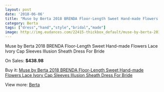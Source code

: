```yaml
---
layout: post
date: '2018-06-06'
title: "Muse by Berta 2018 BRENDA Floor-Length Sweet Hand-made Flowers Lace Ivory Cap Sleeves Illusion Sheath Dress For Bride"
category: Berta
tags: ["dress","hand","style","bridal","made"]
image: http://img.eudances.com/22415-thickbox_default/muse-by-berta-2018-brenda-floor-length-sweet-hand-made-flowers-lace-ivory-cap-sleeves-illusion-sheath-dress-for-bride.jpg
---
```

Muse by Berta 2018 BRENDA Floor-Length Sweet Hand-made Flowers Lace Ivory Cap Sleeves Illusion Sheath Dress For Bride

On Sales: **$438.98**
<a href="https://www.eudances.com/en/berta/7160-muse-by-berta-2018-brenda-floor-length-sweet-hand-made-flowers-lace-ivory-cap-sleeves-illusion-sheath-dress-for-bride.html"><amp-img layout="responsive" width="600" height="600" src="//img.eudances.com/22415-thickbox_default/muse-by-berta-2018-brenda-floor-length-sweet-hand-made-flowers-lace-ivory-cap-sleeves-illusion-sheath-dress-for-bride.jpg" alt="Muse by Berta 2018 BRENDA Floor-Length Sweet Hand-made Flowers Lace Ivory Cap Sleeves Illusion Sheath Dress For Bride 0" /></a>
<a href="https://www.eudances.com/en/berta/7160-muse-by-berta-2018-brenda-floor-length-sweet-hand-made-flowers-lace-ivory-cap-sleeves-illusion-sheath-dress-for-bride.html"><amp-img layout="responsive" width="600" height="600" src="//img.eudances.com/22424-thickbox_default/muse-by-berta-2018-brenda-floor-length-sweet-hand-made-flowers-lace-ivory-cap-sleeves-illusion-sheath-dress-for-bride.jpg" alt="Muse by Berta 2018 BRENDA Floor-Length Sweet Hand-made Flowers Lace Ivory Cap Sleeves Illusion Sheath Dress For Bride 1" /></a>
<a href="https://www.eudances.com/en/berta/7160-muse-by-berta-2018-brenda-floor-length-sweet-hand-made-flowers-lace-ivory-cap-sleeves-illusion-sheath-dress-for-bride.html"><amp-img layout="responsive" width="600" height="600" src="//img.eudances.com/22423-thickbox_default/muse-by-berta-2018-brenda-floor-length-sweet-hand-made-flowers-lace-ivory-cap-sleeves-illusion-sheath-dress-for-bride.jpg" alt="Muse by Berta 2018 BRENDA Floor-Length Sweet Hand-made Flowers Lace Ivory Cap Sleeves Illusion Sheath Dress For Bride 2" /></a>
<a href="https://www.eudances.com/en/berta/7160-muse-by-berta-2018-brenda-floor-length-sweet-hand-made-flowers-lace-ivory-cap-sleeves-illusion-sheath-dress-for-bride.html"><amp-img layout="responsive" width="600" height="600" src="//img.eudances.com/22422-thickbox_default/muse-by-berta-2018-brenda-floor-length-sweet-hand-made-flowers-lace-ivory-cap-sleeves-illusion-sheath-dress-for-bride.jpg" alt="Muse by Berta 2018 BRENDA Floor-Length Sweet Hand-made Flowers Lace Ivory Cap Sleeves Illusion Sheath Dress For Bride 3" /></a>
<a href="https://www.eudances.com/en/berta/7160-muse-by-berta-2018-brenda-floor-length-sweet-hand-made-flowers-lace-ivory-cap-sleeves-illusion-sheath-dress-for-bride.html"><amp-img layout="responsive" width="600" height="600" src="//img.eudances.com/22421-thickbox_default/muse-by-berta-2018-brenda-floor-length-sweet-hand-made-flowers-lace-ivory-cap-sleeves-illusion-sheath-dress-for-bride.jpg" alt="Muse by Berta 2018 BRENDA Floor-Length Sweet Hand-made Flowers Lace Ivory Cap Sleeves Illusion Sheath Dress For Bride 4" /></a>
<a href="https://www.eudances.com/en/berta/7160-muse-by-berta-2018-brenda-floor-length-sweet-hand-made-flowers-lace-ivory-cap-sleeves-illusion-sheath-dress-for-bride.html"><amp-img layout="responsive" width="600" height="600" src="//img.eudances.com/22420-thickbox_default/muse-by-berta-2018-brenda-floor-length-sweet-hand-made-flowers-lace-ivory-cap-sleeves-illusion-sheath-dress-for-bride.jpg" alt="Muse by Berta 2018 BRENDA Floor-Length Sweet Hand-made Flowers Lace Ivory Cap Sleeves Illusion Sheath Dress For Bride 5" /></a>
<a href="https://www.eudances.com/en/berta/7160-muse-by-berta-2018-brenda-floor-length-sweet-hand-made-flowers-lace-ivory-cap-sleeves-illusion-sheath-dress-for-bride.html"><amp-img layout="responsive" width="600" height="600" src="//img.eudances.com/22419-thickbox_default/muse-by-berta-2018-brenda-floor-length-sweet-hand-made-flowers-lace-ivory-cap-sleeves-illusion-sheath-dress-for-bride.jpg" alt="Muse by Berta 2018 BRENDA Floor-Length Sweet Hand-made Flowers Lace Ivory Cap Sleeves Illusion Sheath Dress For Bride 6" /></a>
<a href="https://www.eudances.com/en/berta/7160-muse-by-berta-2018-brenda-floor-length-sweet-hand-made-flowers-lace-ivory-cap-sleeves-illusion-sheath-dress-for-bride.html"><amp-img layout="responsive" width="600" height="600" src="//img.eudances.com/22418-thickbox_default/muse-by-berta-2018-brenda-floor-length-sweet-hand-made-flowers-lace-ivory-cap-sleeves-illusion-sheath-dress-for-bride.jpg" alt="Muse by Berta 2018 BRENDA Floor-Length Sweet Hand-made Flowers Lace Ivory Cap Sleeves Illusion Sheath Dress For Bride 7" /></a>
<a href="https://www.eudances.com/en/berta/7160-muse-by-berta-2018-brenda-floor-length-sweet-hand-made-flowers-lace-ivory-cap-sleeves-illusion-sheath-dress-for-bride.html"><amp-img layout="responsive" width="600" height="600" src="//img.eudances.com/22417-thickbox_default/muse-by-berta-2018-brenda-floor-length-sweet-hand-made-flowers-lace-ivory-cap-sleeves-illusion-sheath-dress-for-bride.jpg" alt="Muse by Berta 2018 BRENDA Floor-Length Sweet Hand-made Flowers Lace Ivory Cap Sleeves Illusion Sheath Dress For Bride 8" /></a>
<a href="https://www.eudances.com/en/berta/7160-muse-by-berta-2018-brenda-floor-length-sweet-hand-made-flowers-lace-ivory-cap-sleeves-illusion-sheath-dress-for-bride.html"><amp-img layout="responsive" width="600" height="600" src="//img.eudances.com/22416-thickbox_default/muse-by-berta-2018-brenda-floor-length-sweet-hand-made-flowers-lace-ivory-cap-sleeves-illusion-sheath-dress-for-bride.jpg" alt="Muse by Berta 2018 BRENDA Floor-Length Sweet Hand-made Flowers Lace Ivory Cap Sleeves Illusion Sheath Dress For Bride 9" /></a>

Buy it: [Muse by Berta 2018 BRENDA Floor-Length Sweet Hand-made Flowers Lace Ivory Cap Sleeves Illusion Sheath Dress For Bride](https://www.eudances.com/en/berta/7160-muse-by-berta-2018-brenda-floor-length-sweet-hand-made-flowers-lace-ivory-cap-sleeves-illusion-sheath-dress-for-bride.html "Muse by Berta 2018 BRENDA Floor-Length Sweet Hand-made Flowers Lace Ivory Cap Sleeves Illusion Sheath Dress For Bride")

View more: [Berta](https://www.eudances.com/en/110-berta "Berta")